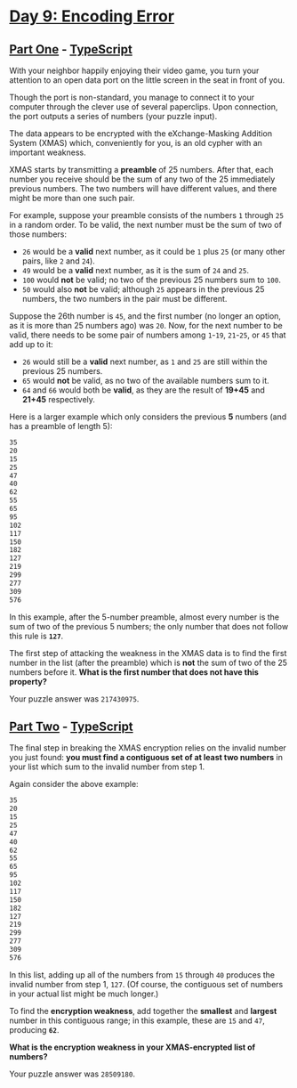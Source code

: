 # [Day 9: Encoding Error](https://adventofcode.com/2020/day/9)

## [Part One](https://adventofcode.com/2020/day/9#part1) - [TypeScript](./typescript/part_one.ts)

With your neighbor happily enjoying their video game, you turn your attention
to an open data port on the little screen in the seat in front of you.

Though the port is non-standard, you manage to connect it to your computer
through the clever use of several paperclips. Upon connection, the port
outputs a series of numbers (your puzzle input).

The data appears to be encrypted with the eXchange-Masking Addition System
(XMAS) which, conveniently for you, is an old cypher with an important
weakness.

XMAS starts by transmitting a **preamble** of 25 numbers. After that, each
number you receive should be the sum of any two of the 25 immediately previous
numbers. The two numbers will have different values, and there might be more
than one such pair.

For example, suppose your preamble consists of the numbers `1` through `25` in
a random order. To be valid, the next number must be the sum of two of those
numbers:

- `26` would be a **valid** next number, as it could be `1` plus `25` (or many
  other pairs, like `2` and `24`).
- `49` would be a **valid** next number, as it is the sum of `24` and `25`.
- `100` would **not** be valid; no two of the previous 25 numbers sum to
  `100`.
- `50` would also **not** be valid; although `25` appears in the previous 25
  numbers, the two numbers in the pair must be different.

Suppose the 26th number is `45`, and the first number (no longer an option, as
it is more than 25 numbers ago) was `20`. Now, for the next number to be
valid, there needs to be some pair of numbers among `1`-`19`, `21`-`25`, or
`45` that add up to it:

- `26` would still be a **valid** next number, as `1` and `25` are still
  within the previous 25 numbers.
- `65` would **not** be valid, as no two of the available numbers sum to it.
- `64` and `66` would both be **valid**, as they are the result of **19+45**
  and **21+45** respectively.

Here is a larger example which only considers the previous **5** numbers (and
has a preamble of length 5):

```sh
35
20
15
25
47
40
62
55
65
95
102
117
150
182
127
219
299
277
309
576
```

In this example, after the 5-number preamble, almost every number is the sum
of two of the previous 5 numbers; the only number that does not follow this
rule is **`127`**.

The first step of attacking the weakness in the XMAS data is to find the first
number in the list (after the preamble) which is **not** the sum of two of the
25 numbers before it.
**What is the first number that does not have this property?**

Your puzzle answer was `217430975`.

## [Part Two](https://adventofcode.com/2020/day/9#part2) - [TypeScript](./typescript/part_two.ts)

The final step in breaking the XMAS encryption relies on the invalid number
you just found: **you must find a contiguous set of at least two numbers** in
your list which sum to the invalid number from step 1.

Again consider the above example:

```sh
35
20
15
25
47
40
62
55
65
95
102
117
150
182
127
219
299
277
309
576
```

In this list, adding up all of the numbers from `15` through `40` produces the
invalid number from step 1, `127`. (Of course, the contiguous set of numbers
in your actual list might be much longer.)

To find the **encryption weakness**, add together the **smallest** and
**largest** number in this contiguous range; in this example, these are `15`
and `47`, producing **`62`**.

**What is the encryption weakness in your XMAS-encrypted list of numbers?**

Your puzzle answer was `28509180`.
